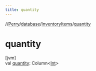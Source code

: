 ```yaml
---
title: quantity
---
```

//[Perry](../../../index.html)/[database](../index.html)/[InventoryItems](index.html)/[quantity](quantity.html)



# quantity



[jvm]\
val [quantity](quantity.html): Column<[Int](https://kotlinlang.org/api/latest/jvm/stdlib/kotlin/-int/index.html)>




